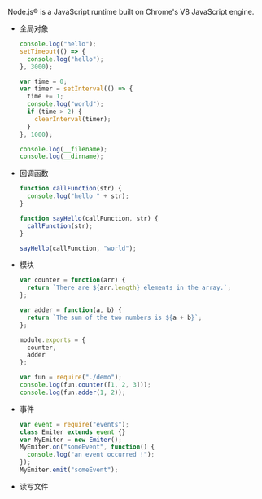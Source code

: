 Node.js® is a JavaScript runtime built on Chrome's V8 JavaScript engine.

- 全局对象

  ```js
  console.log("hello");
  setTimeout(() => {
    console.log("hello");
  }, 3000);

  var time = 0;
  var timer = setInterval(() => {
    time += 1;
    console.log("world");
    if (time > 2) {
      clearInterval(timer);
    }
  }, 1000);

  console.log(__filename);
  console.log(__dirname);
  ```

- 回调函数

  ```js
  function callFunction(str) {
    console.log("hello " + str);
  }

  function sayHello(callFunction, str) {
    callFunction(str);
  }

  sayHello(callFunction, "world");
  ```

- 模块

  ```js
  var counter = function(arr) {
    return `There are ${arr.length} elements in the array.`;
  };

  var adder = function(a, b) {
    return `The sum of the two numbers is ${a + b}`;
  };

  module.exports = {
    counter,
    adder
  };
  ```

  ```js
  var fun = require("./demo");
  console.log(fun.counter([1, 2, 3]));
  console.log(fun.adder(1, 2));
  ```

- 事件

  ```js
  var event = require("events");
  class Emiter extends event {}
  var MyEmiter = new Emiter();
  MyEmiter.on("someEvent", function() {
    console.log("an event occurred !");
  });
  MyEmiter.emit("someEvent");
  ```

- 读写文件


